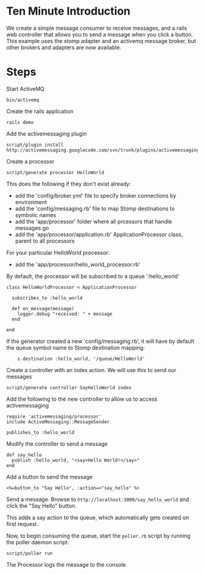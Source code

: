 # Ten Minute Introduction #

We create a simple message consumer to receive messages, and a rails web controller that allows you to send a message when you click a button.  This example uses the stomp adapter and an activemq message broker, but other brokers and adapters are now available.

# Steps #

Start ActiveMQ

```
bin/activemq 
```

Create the rails application

```
rails demo
```

Add the activemessaging plugin

```
script/plugin install http://activemessaging.googlecode.com/svn/trunk/plugins/activemessaging
```

Create a processor

```
script/generate processor HelloWorld
```

This does the following if they don't exist already:
  * add the 'config/broker.yml' file to specify broker connections by environment
  * add the 'config/messaging.rb' file to map Stomp destinations to symbolic names
  * add the 'app/processor' folder where all prcessors that handle messages go
  * add the 'app/processor/application.rb' ApplicationProcessor class, parent to all processors

For your particular HelloWorld processor:
  * add the 'app/processor/hello\_world\_processor.rb'

By default, the processor will be subscribed to a queue ':hello\_world'

```
class HelloWorldProcessor < ApplicationProcessor

  subscribes_to :hello_world

  def on_message(message)
    logger.debug "received: " + message
  end

end
```

If the generator created a new 'config/messaging.rb', it will have by default the queue symbol name to Stomp destination mapping:

```
    s.destination :hello_world, '/queue/HelloWorld'
```

Create a controller with an index action. We will use this to send our messages

```
script/generate controller SayHelloWorld index
```

Add the following to the new controller to allow us to access activemessaging

```
require 'activemessaging/processor'
include ActiveMessaging::MessageSender

publishes_to :hello_world
```

Modify the controller to send a message

```
def say_hello
  publish :hello_world, "<say>Hello World!</say>"
end
```

Add a button to send the message

```
<%=button_to "Say Hello", :action=>"say_hello" %>
```

Send a message. Browse to `http://localhost:3000/say_hello_world` and click the "Say Hello" button.

This adds a say action to the queue, which automatically gets created on first request.

Now, to begin consuming the queue, start the `poller.rb` script by running the poller daemon script:
```
script/poller run
```

The Processor logs the message to the console.